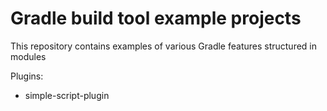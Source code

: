 # Gradle build tool example projects

This repository contains examples of various Gradle features structured in modules

Plugins:
- simple-script-plugin